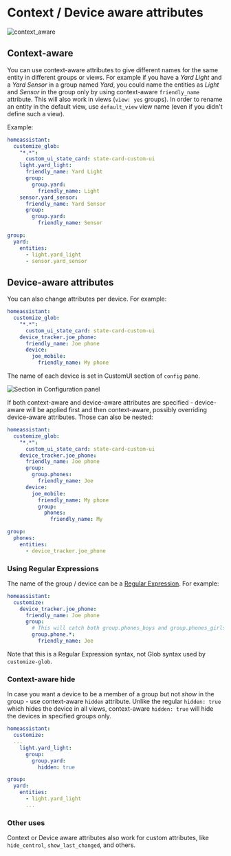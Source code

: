 # Context / Device aware attributes
![context_aware](https://cloud.githubusercontent.com/assets/5478779/26284053/45fbc000-3e3b-11e7-8d4a-56ef0d5e6c60.png)

## Context-aware
You can use context-aware attributes to give different names for the same entity in different groups or views.
For example if you have a *Yard Light* and a *Yard Sensor* in a group named *Yard*, you could name the entities as *Light* and *Sensor* in the group only by using context-aware `friendly_name` attribute. This will also work in views (`view: yes` groups). In order to rename an entity in the default view, use `default_view` view name (even if you didn't define such a view).

Example:
```yaml
homeassistant:
  customize_glob:
    "*.*":
      custom_ui_state_card: state-card-custom-ui  
    light.yard_light:
      friendly_name: Yard Light
      group:
        group.yard:
          friendly_name: Light
    sensor.yard_sensor:
      friendly_name: Yard Sensor
      group:
        group.yard:
          friendly_name: Sensor

group:
  yard:
    entities:
      - light.yard_light
      - sensor.yard_sensor
```

## Device-aware attributes
You can also change attributes per device. For example:
```yaml
homeassistant:
  customize_glob:
    "*.*":
      custom_ui_state_card: state-card-custom-ui  
    device_tracker.joe_phone:
      friendly_name: Joe phone
      device:
        joe_mobile:
          friendly_name: My phone
```
The name of each device is set in CustomUI section of `config` pane.

![Section in Configuration panel](https://user-images.githubusercontent.com/5478779/33785533-1fa54a6c-dc6e-11e7-94e5-9e20071b1da9.png)

If both context-aware and device-aware attributes are specified - device-aware will be applied first and then context-aware, possibly overriding device-aware attributes. Those can also be nested:
```yaml
homeassistant:
  customize_glob:
    "*.*":
      custom_ui_state_card: state-card-custom-ui  
    device_tracker.joe_phone:
      friendly_name: Joe phone
      group:
        group.phones:
          friendly_name: Joe
      device:
        joe_mobile:
          friendly_name: My phone
          group:
            phones:
              friendly_name: My

group:
  phones:
    entities:
      - device_tracker.joe_phone
```

### Using Regular Expressions
The name of the group / device can be a [Regular Expression](https://developer.mozilla.org/en-US/docs/Web/JavaScript/Guide/Regular_Expressions). For example:
```yaml
homeassistant:
  customize:
    device_tracker.joe_phone:
      friendly_name: Joe phone
      group:
        # This will catch both group.phones_boys and group.phones_girls groups
        group.phone.*:
          friendly_name: Joe
```
Note that this is a Regular Expression syntax, not Glob syntax used by `customize-glob`.

### Context-aware hide
In case you want a device to be a member of a group but not *show* in the group - use context-aware `hidden` attribute.
Unlike the regular `hidden: true` which hides the device in all views, context-aware `hidden: true` will hide the devices in specified groups only.
```yaml
homeassistant:
  customize:
  ...
    light.yard_light:
      group:
        group.yard:
          hidden: true

group:
  yard:
    entities:
      - light.yard_light
      ...
```

### Other uses
Context or Device aware attributes also work for custom attributes, like `hide_control`, `show_last_changed`, and others.
